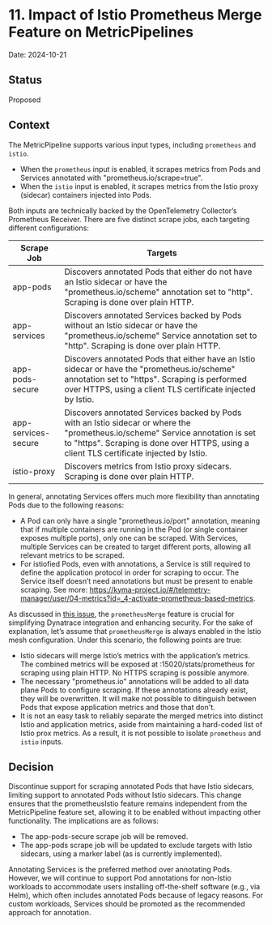 # 11. Impact of Istio Prometheus Merge Feature on MetricPipelines

Date: 2024-10-21

## Status

Proposed

## Context

The MetricPipeline supports various input types, including `prometheus` and `istio`.
* When the `prometheus` input is enabled, it scrapes metrics from Pods and Services annotated with "prometheus.io/scrape=true".
* When the `istio` input is enabled, it scrapes metrics from the Istio proxy (sidecar) containers injected into Pods.

Both inputs are technically backed by the OpenTelemetry Collector’s Prometheus Receiver. There are five distinct scrape jobs, each targeting different configurations:

| Scrape Job | Targets |
| --- | --- |
| app-pods | Discovers annotated Pods that either do not have an Istio sidecar or have the "prometheus.io/scheme" annotation set to "http". Scraping is done over plain HTTP. |
| app-services | Discovers annotated Services backed by Pods without an Istio sidecar or have the "prometheus.io/scheme" Service annotation set to "http". Scraping is done over plain HTTP. |
| app-pods-secure | Discovers annotated Pods that either have an Istio sidecar or have the "prometheus.io/scheme" annotation set to "https". Scraping is performed over HTTPS, using a client TLS certificate injected by Istio. |
| app-services-secure | Discovers annotated Services backed by Pods with an Istio sidecar or where the "prometheus.io/scheme" Service annotation is set to "https". Scraping is done over HTTPS, using a client TLS certificate injected by Istio. |
| istio-proxy | Discovers metrics from Istio proxy sidecars. Scraping is done over plain HTTP. |

In general, annotating Services offers much more flexibility than annotating Pods due to the following reasons:
* A Pod can only have a single "prometheus.io/port" annotation, meaning that if multiple containers are running in the Pod (or single container exposes multiple ports), only one can be scraped. With Services, multiple Services can be created to target different ports, allowing all relevant metrics to be scraped.
* For istiofied Pods, even with annotations, a Service is still required to define the application protocol in order for scraping to occur. The Service itself doesn’t need annotations but must be present to enable scraping. See more: https://kyma-project.io/#/telemetry-manager/user/04-metrics?id=_4-activate-prometheus-based-metrics.

As discussed in [this issue](https://github.com/kyma-project/telemetry-manager/issues/1468), the `prometheusMerge` feature is crucial for simplifying Dynatrace integration and enhancing security. For the sake of explanation, let’s assume that `prometheusMerge` is always enabled in the Istio mesh configuration. Under this scenario, the following points are true:

* Istio sidecars will merge Istio’s metrics with the application’s metrics. The combined metrics will be exposed at :15020/stats/prometheus for scraping using plain HTTP.
No HTTPS scraping is possible anymore.
* The necessary "prometheus.io" annotations will be added to all data plane Pods to configure scraping. If these annotations already exist, they will be overwritten. It will make not possible to ditinguish between Pods that expose application metrics and those that don't.
* It is not an easy task to reliably separate the merged metrics into distinct Istio and application metrics, aside from maintaining a hard-coded list of Istio prox metrics. As a result, it is not possible to isolate `prometheus` and `istio` inputs.

## Decision

Discontinue support for scraping annotated Pods that have Istio sidecars, limiting support to annotated Pods without Istio sidecars. This change ensures that the prometheusIstio feature remains independent from the MetricPipeline feature set, allowing it to be enabled without impacting other functionality. The implications are as follows:
* The app-pods-secure scrape job will be removed.
* The app-pods scrape job will be updated to exclude targets with Istio sidecars, using a marker label (as is currently implemented).

Annotating Services is the preferred method over annotating Pods. However, we will continue to support Pod annotations for non-Istio workloads to accommodate users installing off-the-shelf software (e.g., via Helm), which often includes annotated Pods because of legacy reasons. For custom workloads, Services should be promoted as the recommended approach for annotation.
